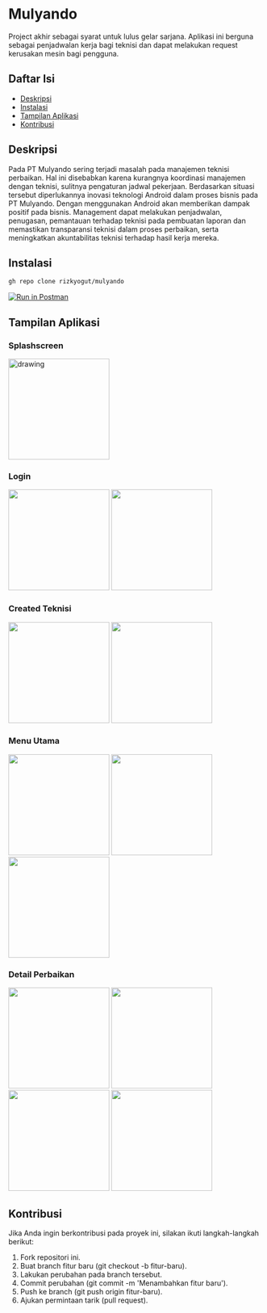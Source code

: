 # Mulyando

Project akhir sebagai syarat untuk lulus gelar sarjana.
Aplikasi ini berguna sebagai penjadwalan kerja bagi teknisi dan dapat melakukan request kerusakan mesin bagi pengguna.


## Daftar Isi

- [Deskripsi](#deskripsi)
- [Instalasi](#instalasi)
- [Tampilan Aplikasi](#tampilan-aplikasi)
- [Kontribusi](#kontribusi)

## Deskripsi

Pada PT Mulyando sering terjadi masalah pada manajemen teknisi perbaikan. Hal ini disebabkan karena kurangnya koordinasi manajemen dengan teknisi, sulitnya pengaturan jadwal pekerjaan. 
Berdasarkan situasi tersebut diperlukannya inovasi teknologi Android dalam proses bisnis pada PT Mulyando. Dengan menggunakan Android akan memberikan dampak positif pada bisnis. 
Management dapat melakukan penjadwalan, penugasan, pemantauan terhadap teknisi pada pembuatan laporan dan memastikan transparansi teknisi dalam proses perbaikan, serta meningkatkan 
akuntabilitas teknisi terhadap hasil kerja mereka.

## Instalasi

```bash
gh repo clone rizkyogut/mulyando
```

[![Run in Postman](https://run.pstmn.io/button.svg)](https://app.getpostman.com/run-collection/20027641-fffd30da-55df-48e1-8e30-6f797d649fbc?action=collection%2Ffork&source=rip_markdown&collection-url=entityId%3D20027641-fffd30da-55df-48e1-8e30-6f797d649fbc%26entityType%3Dcollection%26workspaceId%3Dd256bf28-5e54-455e-9983-ec5bd3dc66ce)

## Tampilan Aplikasi
### Splashscreen
<img src="https://github.com/rizkyogut/mulyando/assets/98185052/e0f23661-342b-451d-9376-8e5f7acc636e" alt="drawing" width="200"/>

### Login
<p align="left">
  <img src="https://github.com/rizkyogut/mulyando/assets/98185052/78704218-f0da-4328-a582-095505ce7e6d" width="200">
  <img src="https://github.com/rizkyogut/mulyando/assets/98185052/8bca8bc9-298f-4a52-a88d-4484cd146a7e" width="200">

</p>

### Created Teknisi
<p align="left">
  <img src="https://github.com/rizkyogut/mulyando/assets/98185052/b542418b-a7bf-4066-b3df-d2eeedb57549" width="200">
  <img src="https://github.com/rizkyogut/mulyando/assets/98185052/df47d8fe-57b9-47f9-8b16-f3af5d65b94b" width="200">

</p>

### Menu Utama
<p align="left">
  <img src="https://github.com/rizkyogut/mulyando/assets/98185052/0d4f9b7d-e842-4345-a6c2-a2c6da806dee" width="200">
  <img src="https://github.com/rizkyogut/mulyando/assets/98185052/049e1ee8-634b-4644-8c5a-9be65f0198a3" width="200">
  <img src="https://github.com/rizkyogut/mulyando/assets/98185052/6ad49323-9c09-4406-94c6-a4e7b187b7bc" width="200">
</p>

### Detail Perbaikan
<p align="left">
  <img src="https://github.com/rizkyogut/mulyando/assets/98185052/9972d4db-68d6-43f5-aad2-95f2bd2ce31f" width="200">
  <img src="https://github.com/rizkyogut/mulyando/assets/98185052/24129b91-6169-46d6-afc8-123a8a475dfe" width="200">
  <img src="https://github.com/rizkyogut/mulyando/assets/98185052/4a0f6cb3-736d-4f23-9e34-bd8f90a983f8" width="200">
  <img src="https://github.com/rizkyogut/mulyando/assets/98185052/76ec8b15-ff08-48ce-a6a9-8d8804c7d7e8" width="200">
</p>

## Kontribusi
Jika Anda ingin berkontribusi pada proyek ini, silakan ikuti langkah-langkah berikut:

1. Fork repositori ini.
2. Buat branch fitur baru (git checkout -b fitur-baru).
3. Lakukan perubahan pada branch tersebut.
4. Commit perubahan (git commit -m 'Menambahkan fitur baru').
5. Push ke branch (git push origin fitur-baru).
6. Ajukan permintaan tarik (pull request).
